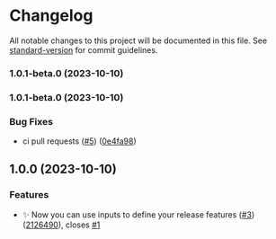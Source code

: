 # Changelog

All notable changes to this project will be documented in this file. See [standard-version](https://github.com/conventional-changelog/standard-version) for commit guidelines.

### 1.0.1-beta.0 (2023-10-10)

### 1.0.1-beta.0 (2023-10-10)


### Bug Fixes

* ci pull requests ([#5](https://github.com/AndreaMolinari/rn-conventional-release/issues/5)) ([0e4fa98](https://github.com/AndreaMolinari/rn-conventional-release/commit/0e4fa981b829d46cf5b58eb8817c75f042493001))

## 1.0.0 (2023-10-10)


### Features

* :sparkles: Now you can use inputs to define your release features ([#3](https://github.com/AndreaMolinari/rn-conventional-release/issues/3)) ([2126490](https://github.com/AndreaMolinari/rn-conventional-release/commit/2126490babf62c5faa2f0defeef46e2374b1d041)), closes [#1](https://github.com/AndreaMolinari/rn-conventional-release/issues/1)
